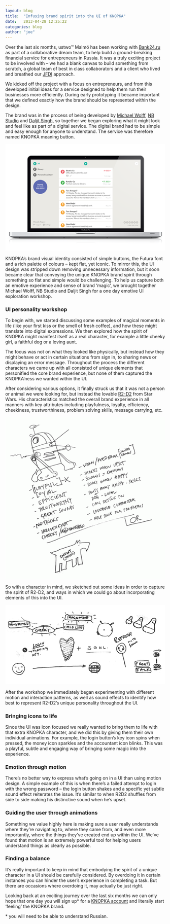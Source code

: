 ```yaml
---
layout: blog
title:  "Infusing brand spirit into the UI of KNOPKA"
date:   2013-04-28 12:25:22
categories: blog
author: "joe"
---
```



<p>
  Over the last six months, ustwo™ Malmö has been working with <a href="http://www.bank24.ru">Bank24.ru</a> as part of a collaborative dream team, to help build a ground-breaking financial service for entrepreneurs in Russia. It was a truly exciting project to be involved with – we had a blank canvas to build something from scratch, a global team of best in class collaborators and a client who lived and breathed our <a href="http://www.ustwo.co.uk/blog/jfdi-so-many-words-so-little-time/">JFDI</a> approach.
</p>
<p>
 We kicked off the project with a focus on entrepreneurs, and from this developed initial ideas for a service designed to help them run their businesses more efficiently. During early prototyping it became important that we defined exactly how the brand should be represented within the design.
</p>
<!--more-->
<p>
  The brand was in the process of being developed by <a href="http://www.michaelwolff.eu.com">Michael Wolff</a>, <a href="http://www.nbstudio.co.uk/">NB Studio</a> and <a href="http://daljit.tumblr.com/">Daljit Singh</a>, so together we began exploring what it might look and feel like as part of a digital service. The digital brand had to be simple and easy enough for anyone to understand. The service was therefore named KNOPKA meaning button.
</p>
<img src="/img/knopka.png"/>
<p>
  KNOPKA’s brand visual identity consisted of simple buttons, the Futura font and a rich palette of colours – kept flat, yet iconic. To mirror this, the UI design was stripped down removing unnecessary information, but it soon became clear that conveying the unique KNOPKA brand spirit through something so flat and simple would be challenging. To help us capture both an emotive experience and sense of brand ‘magic’, we brought together Michael Wolff, NB Studio and Daljit Singh for a one day emotive UI exploration workshop.
</p>
<h3>UI personality workshop</h3>
<p>
  To begin with, we started discussing some examples of magical moments in life (like your first kiss or the smell of fresh coffee), and how these might translate into digital expressions. We then explored how the spirit of KNOPKA might manifest itself as a real character, for example a little cheeky girl, a faithful dog or a loving aunt.
</p>
<p>
  The focus was not on what they looked like physically, but instead how they might behave or act in certain situations from sign in, to sharing news or displaying an error message. Throughout the process the different characters we came up with all consisted of unique elements that personified the core brand experience, but none of them captured the KNOPKA’ness we wanted within the UI.
</p>
<p>
  After considering various options, it finally struck us that it was not a person or animal we were looking for, but instead the lovable <a href="http://en.wikipedia.org/wiki/R2-D2">R2-D2</a> from Star Wars. His characteristics matched the overall brand experience in all manners with key attributes including playfulness, loyalty, efficiency, cheekiness, trustworthiness, problem solving skills, message carrying, etc.
</p>
<img src="/img/knopka2.gif"/>
<p>
  So with a character in mind, we sketched out some ideas in order to capture the spirit of R2-D2, and ways in which we could go about incorporating elements of this into the UI.
</p>
<img src="/img/knopka3.gif"/>
<p>
  After the workshop we immediately began experimenting with different motion and interaction patterns, as well as sound effects to identify how best to represent R2-D2’s unique personality throughout the UI.
</p>
<h3>Bringing icons to life</h3>
<p>
  Since the UI was icon focused we really wanted to bring them to life with that extra KNOPKA character, and we did this by giving them their own individual animations. For example, the login button’s key icon spins when pressed, the money icon sparkles and the accountant icon blinks. This was a playful, subtle and engaging way of bringing some magic into the experience.
</p>
<h3>Emotion through motion</h3>
<p>
  There’s no better way to express what’s going on in a UI than using motion design. A simple example of this is when there’s a failed attempt to login with the wrong password –  the login button shakes and a specific yet subtle sound effect reiterates the issue. It’s similar to when R2D2 shuffles from side to side making his distinctive sound when he’s upset.
</p>
<h3>Guiding the user through animations</h3>
<p>
  Something we value highly here is making sure a user really understands where they’re navigating to, where they came from, and even more importantly, where the things they’ve created end up within the UI. We’ve found that motion is an extremely powerful tool for helping users understand things as clearly as possible.
</p>
<h3>Finding a balance</h3>
<p>
  It’s really important to keep in mind that embodying the spirit of a unique character in a UI should be carefully considered. By overdoing it in certain instances you can hinder the user’s experience in completing a task. But there are occasions where overdoing it, may actually be just right.
</p>
<p>
  Looking back at an exciting journey over the last six months we can only hope that one day you will sign up* for a <a href="http://www.knopka.com/">KNOPKA account</a> and literally start ‘feeling’ the KNOPKA brand.
</p>
<p>
  * you will need to be able to understand Russian.
</p>
